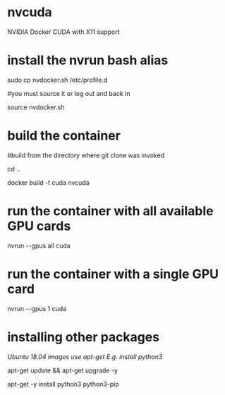 # nvcuda
NVIDIA Docker CUDA with X11 support

# install the nvrun bash alias
sudo cp nvdocker.sh /etc/profile.d

#you must source it or log out and back in

source nvdocker.sh

# build the container
#build from the directory where git clone was invoked

cd ..

docker build -t cuda nvcuda

# run the container with all available GPU cards

nvrun --gpus all cuda

# run the container with a single GPU card

nvrun --gpus 1 cuda

# installing other packages

_Ubuntu 18.04 images use apt-get_
_E.g. install python3_

apt-get update && apt-get upgrade -y

apt-get -y install python3 python3-pip
